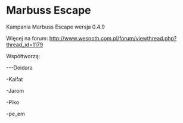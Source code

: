 ﻿# Marbuss Escape
Kampania Marbuss Escape wersja 0.4.9


Więcej na forum:
http://www.wesnoth.com.pl/forum/viewthread.php?thread_id=1179



Współtworzą:

---Deidara

-Kalfat

-Jarom

-Piko

-pe_em
